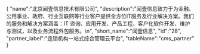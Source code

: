 {
	"name":"北京闻壹信息技术有限公司",
	"description":"闻壹信息致力于为金融、公用事业、政府、行业互联网等行业客户提供全方位IT服务及行业解决方案。我们的服务和解决方案涵盖：IT 咨询、应用开发、产品工程，客户化软件开发、维护与测试，以及业务流程外包服务。\n",
	"short_name":"闻壹信息",
	"id":"28",
	"partner_label":"连锁机构一站式综合管理云平台",
	"tableName":"cms_partner"
}